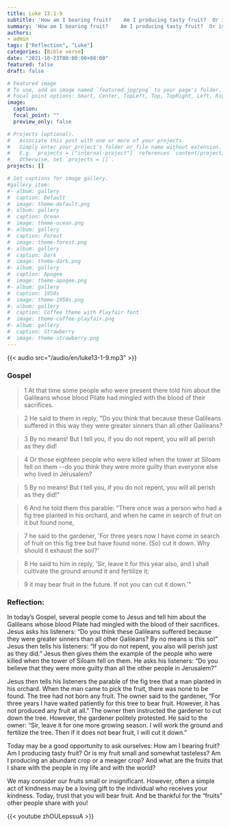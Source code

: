 ```yaml
---
title: Luke 13:1-9
subtitle: 'How am I bearing fruit?    Am I producing tasty fruit?  Or is my fruit small and somewhat tasteless?  Am I producing an abundant crop or a meager crop?  And what are the fruits that I  share with the people in my life and with the world?'
summary: 'How am I bearing fruit?    Am I producing tasty fruit?  Or is my fruit small and somewhat tasteless?  Am I producing an abundant crop or a meager crop?  And what are the fruits that I  share with the people in my life and with the world?'
authors:
- admin
tags: ["Reflection", "Luke"]
categories: [Bible verse]
date: "2021-10-23T00:00:00+08:00"
featured: false
draft: false

# Featured image
# To use, add an image named `featured.jpg/png` to your page's folder.
# Focal point options: Smart, Center, TopLeft, Top, TopRight, Left, Right, BottomLeft, Bottom, BottomRight
image:
  caption:
  focal_point: ""
  preview_only: false

# Projects (optional).
#   Associate this post with one or more of your projects.
#   Simply enter your project's folder or file name without extension.
#   E.g. `projects = ["internal-project"]` references `content/project/deep-learning/index.md`.
#   Otherwise, set `projects = []`.
projects: []

# Set captions for image gallery.
#gallery_item:
#- album: gallery
#  caption: Default
#  image: theme-default.png
#- album: gallery
#  caption: Ocean
#  image: theme-ocean.png
#- album: gallery
#  caption: Forest
#  image: theme-forest.png
#- album: gallery
#  caption: Dark
#  image: theme-dark.png
#- album: gallery
#  caption: Apogee
#  image: theme-apogee.png
#- album: gallery
#  caption: 1950s
#  image: theme-1950s.png
#- album: gallery
#  caption: Coffee theme with Playfair font
#  image: theme-coffee-playfair.png
#- album: gallery
#  caption: Strawberry
#  image: theme-strawberry.png
---
```


{{< audio src="/audio/en/luke13-1-9.mp3" >}}

### Gospel
> 1 At that time some people who were present there told him about the Galileans whose blood Pilate had mingled with the blood of their sacrifices.

> 2 He said to them in reply, "Do you think that because these Galileans suffered in this way they were greater sinners than all other Galileans?

> 3 By no means! But I tell you, if you do not repent, you will all perish as they did!

> 4 Or those eighteen people who were killed when the tower at Siloam fell on them --do you think they were more guilty than everyone else who lived in Jerusalem?

> 5 By no means! But I tell you, if you do not repent, you will all perish as they did!"

> 6 And he told them this parable: "There once was a person who had a fig tree planted in his orchard, and when he came in search of fruit on it but found none,

> 7 he said to the gardener, 'For three years now I have come in search of fruit on this fig tree but have found none. (So) cut it down. Why should it exhaust the soil?'

> 8 He said to him in reply, 'Sir, leave it for this year also, and I shall cultivate the ground around it and fertilize it;

> 9 it may bear fruit in the future. If not you can cut it down.'"

### Reflection:
In today’s Gospel, several people come to Jesus and tell him about  the Galileans whose blood Pilate had mingled with the blood of their sacrifices.  Jesus asks his listeners: “Do you think these Galileans suffered because they were greater sinners than all other Galileans?  By no means is this so!”  Jesus then tells his listeners: “If you do not repent, you also will perish just as they did.”  Jesus then gives them the example of the people who were killed when the tower of Siloam fell on them.  He asks his listeners: “Do you believe that they were more guilty than all the other people in Jerusalem?”

Jesus then tells his listeners the parable of the fig tree that a man planted in his orchard.  When the man came to pick the fruit, there was none to be found.  The tree had not born any fruit. The owner said to the gardener, “For three years I have waited patiently for this tree to bear fruit.  However, it has not produced any fruit at all.”  The owner then instructed the gardener to cut down the tree.  However, the gardener politely protested.  He said to the owner: “Sir, leave it for one more growing season.  I will work the ground and fertilize the tree.  Then if it does not bear fruit, I will cut it down.”

Today may be a good opportunity to ask ourselves: How am I bearing fruit?    Am I producing tasty fruit?  Or is my fruit small and somewhat tasteless?  Am I producing an abundant crop or a meager crop?  And what are the fruits that I  share with the people in my life and with the world?

We may consider our fruits small or insignificant.  However, often a simple act of kindness may be a loving gift to the individual who receives your kindness.  Today, trust that you will bear fruit.  And be thankful for the “fruits” other people share with you!

{{< youtube zhOULepssuA >}}
